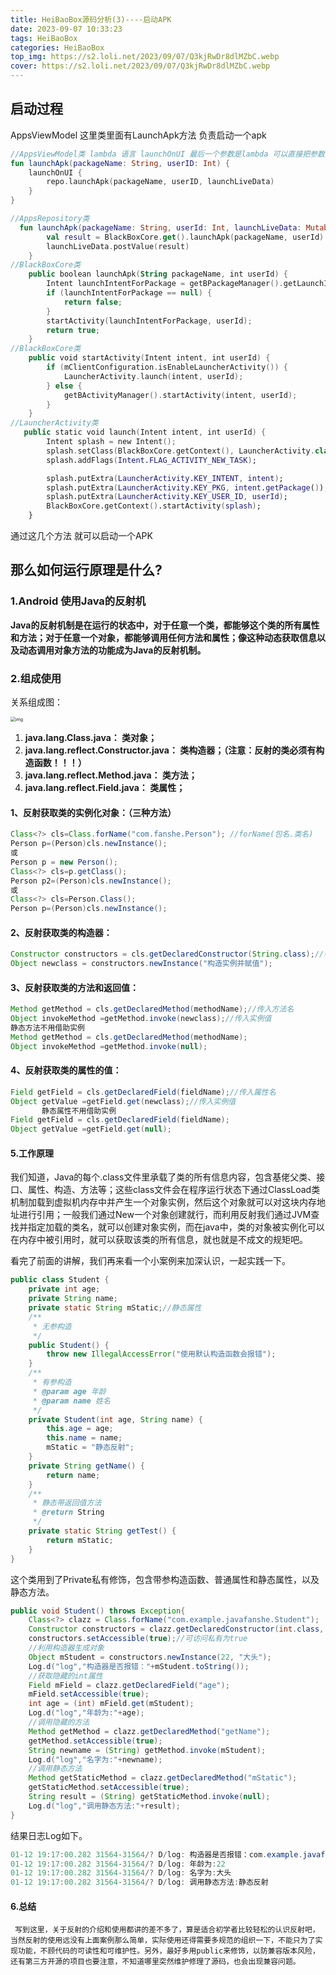 ```yaml
---
title: HeiBaoBox源码分析(3)----启动APK
date: 2023-09-07 10:33:23
tags: HeiBaoBox
categories: HeiBaoBox
top_img: https://s2.loli.net/2023/09/07/Q3kjRwDr8dlMZbC.webp
cover: https://s2.loli.net/2023/09/07/Q3kjRwDr8dlMZbC.webp
---
```


## 启动过程

AppsViewModel 这里类里面有LaunchApk方法 负责启动一个apk

```kotlin
//AppsViewModel类 lambda 语言 launchOnUI 最后一个参数是lambda 可以直接把参数写以外面 类似于c++ 函数指针
fun launchApk(packageName: String, userID: Int) {
    launchOnUI {
        repo.launchApk(packageName, userID, launchLiveData)
    }
}

//AppsRepository类
  fun launchApk(packageName: String, userId: Int, launchLiveData: MutableLiveData<Boolean>) {
        val result = BlackBoxCore.get().launchApk(packageName, userId)
        launchLiveData.postValue(result)
    }
//BlackBoxCore类
    public boolean launchApk(String packageName, int userId) {
        Intent launchIntentForPackage = getBPackageManager().getLaunchIntentForPackage(packageName, userId);
        if (launchIntentForPackage == null) {
            return false;
        }
        startActivity(launchIntentForPackage, userId);
        return true;
    }
//BlackBoxCore类
    public void startActivity(Intent intent, int userId) {
        if (mClientConfiguration.isEnableLauncherActivity()) {
            LauncherActivity.launch(intent, userId);
        } else {
            getBActivityManager().startActivity(intent, userId);
        }
    }
//LauncherActivity类
   public static void launch(Intent intent, int userId) {
        Intent splash = new Intent();
        splash.setClass(BlackBoxCore.getContext(), LauncherActivity.class);
        splash.addFlags(Intent.FLAG_ACTIVITY_NEW_TASK);

        splash.putExtra(LauncherActivity.KEY_INTENT, intent);
        splash.putExtra(LauncherActivity.KEY_PKG, intent.getPackage());
        splash.putExtra(LauncherActivity.KEY_USER_ID, userId);
        BlackBoxCore.getContext().startActivity(splash);
    }
```

通过这几个方法 就可以启动一个APK 

## 那么如何运行原理是什么?

### 1.Android 使用Java的反射机

 **Java的反射机制是在运行的状态中，对于任意一个类，都能够这个类的所有属性和方法；对于任意一个对象，都能够调用任何方法和属性；像这种动态获取信息以及动态调用对象方法的功能成为Java的反射机制。**

### 2.组成使用

关系组成图：

<img src="https://s2.loli.net/2023/09/12/ciFzYsbNyB9mwju.png" alt="img" style="zoom:50%;" />

1. **java.lang.Class.java：   类对象；**
2. **java.lang.reflect.Constructor.java： 类构造器；（注意：反射的类必须有构造函数！！！）**
3. **java.lang.reflect.Method.java：   类方法；**
4. **java.lang.reflect.Field.java：   类属性；**

#### 1、反射获取类的实例化对象：（三种方法）

```java
Class<?> cls=Class.forName("com.fanshe.Person"); //forName(包名.类名)
Person p=(Person)cls.newInstance();
或
Person p = new Person();
Class<?> cls=p.getClass();
Person p2=(Person)cls.newInstance();
或
Class<?> cls=Person.Class();
Person p=(Person)cls.newInstance();
```

#### 2、反射获取类的构造器：

```java
Constructor constructors = cls.getDeclaredConstructor(String.class);//参数根据类的构造，这里假设包含String类型
Object newclass = constructors.newInstance("构造实例并赋值");
```

#### 3、反射获取类的方法和返回值：

```java
Method getMethod = cls.getDeclaredMethod(methodName);//传入方法名
Object invokeMethod =getMethod.invoke(newclass);//传入实例值
静态方法不用借助实例 
Method getMethod = cls.getDeclaredMethod(methodName);
Object invokeMethod =getMethod.invoke(null);
```

#### 4、反射获取类的属性的值：

```java
Field getField = cls.getDeclaredField(fieldName);//传入属性名
Object getValue =getField.get(newclass);//传入实例值
       静态属性不用借助实例 
Field getField = cls.getDeclaredField(fieldName);
Object getValue =getField.get(null);
```

#### 5.工作原理

我们知道，Java的每个.class文件里承载了类的所有信息内容，包含基佬父类、接口、属性、构造、方法等；这些class文件会在程序运行状态下通过ClassLoad类机制加载到虚拟机内存中并产生一个对象实例，然后这个对象就可以对这块内存地址进行引用；一般我们通过New一个对象创建就行，而利用反射我们通过JVM查找并指定加载的类名，就可以创建对象实例，而在java中，类的对象被实例化可以在内存中被引用时，就可以获取该类的所有信息，就也就是不成文的规矩吧。

看完了前面的讲解，我们再来看一个小案例来加深认识，一起实践一下。

 

```java
public class Student {
    private int age;
    private String name;
    private static String mStatic;//静态属性
    /**
     * 无参构造
     */
    public Student() {
        throw new IllegalAccessError("使用默认构造函数会报错");
    }
    /**
     * 有参构造
     * @param age 年龄
     * @param name 姓名
     */
    private Student(int age, String name) {
        this.age = age;
        this.name = name;
        mStatic = "静态反射";
    }
    private String getName() {
        return name;
    }
    /**
     * 静态带返回值方法
     * @return String
     */
    private static String getTest() {
        return mStatic;
    }
}
```


这个类用到了Private私有修饰，包含带参构造函数、普通属性和静态属性，以及静态方法。

 

```java
public void Student() throws Exception{
    Class<?> clazz = Class.forName("com.example.javafanshe.Student");
    Constructor constructors = clazz.getDeclaredConstructor(int.class, String.class);
    constructors.setAccessible(true);//可访问私有为true
    //利用构造器生成对象
    Object mStudent = constructors.newInstance(22, "大头");
    Log.d("log","构造器是否报错："+mStudent.toString());
    //获取隐藏的int属性
    Field mField = clazz.getDeclaredField("age");
    mField.setAccessible(true);
    int age = (int) mField.get(mStudent);
    Log.d("log","年龄为:"+age);
    //调用隐藏的方法
    Method getMethod = clazz.getDeclaredMethod("getName");
    getMethod.setAccessible(true);
    String newname = (String) getMethod.invoke(mStudent);
    Log.d("log","名字为:"+newname);
    //调用静态方法
    Method getStaticMethod = clazz.getDeclaredMethod("mStatic");
    getStaticMethod.setAccessible(true);
    String result = (String) getStaticMethod.invoke(null);
    Log.d("log","调用静态方法:"+result);
}
```


结果日志Log如下。

```java
01-12 19:17:00.282 31564-31564/? D/log: 构造器是否报错：com.example.javafanshe.Student@42055ca0
01-12 19:17:00.282 31564-31564/? D/log: 年龄为:22
01-12 19:17:00.282 31564-31564/? D/log: 名字为:大头
01-12 19:17:00.282 31564-31564/? D/log: 调用静态方法:静态反射
```

#### 6.总结


     写到这里，关于反射的介绍和使用都讲的差不多了，算是适合初学者比较轻松的认识反射吧，当然反射的使用远没有上面案例那么简单，实际使用还得需要多规范的组织一下，不能只为了实现功能，不顾代码的可读性和可维护性。另外，最好多用public来修饰，以防兼容版本风险，还有第三方开源的项目也要注意，不知道哪里突然维护修理了源码，也会出现兼容问题。

